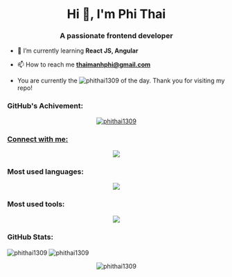 <h1 align="center">Hi 👋, I'm Phi Thai</h1>
<h3 align="center">A passionate frontend developer</h3>

- 🌱 I’m currently learning **React JS, Angular**

- 📫 How to reach me **thaimanhphi@gmail.com**

- You are currently the <img src="https://komarev.com/ghpvc/?username=phithai1309&label=Profile%20views&color=0e75b6&style=flat" alt="phithai1309" /> of the day. Thank you for visiting my repo!

<h3 align="left">GitHub's Achivement:</h3>
<p align="center"> 
  <a href="https://github.com/ryo-ma/github-profile-trophy"><img src="https://github-profile-trophy.vercel.app/?username=phithai1309&rank=SECRET,SSS,SS,S,AAA,AA,A,B&margin-w=15&margin-h=15" alt="phithai1309" />
</p>

<h3 align="left">Connect with me:</h3>
<p align="center">
  <a href="https://linkedin.com/in/phi-thai" target="blank">
    <img src="https://skillicons.dev/icons?i=linkedin&theme=light" />
    </a>
</p>

<h3 align="left">Most used languages: </h3>
<p align="center">
  <a href="https://skillicons.dev">
    <img src="https://skillicons.dev/icons?i=java,swift,html,css,js,firebase,spring,sqlite&theme=light" />
  </a>
</p>

<h3 align="left">Most used tools: </h3>
<p align="center">
  <a href="https://skillicons.dev">
    <img src="https://skillicons.dev/icons?i=git,figma,idea,vscode,androidstudio,xd&theme=light" />
  </a>
</p>

<h3 align="left">GitHub Stats: </h3>
<p>
  <img align="center" src="https://github-readme-stats.vercel.app/api/top-langs?username=phithai1309&show_icons=true&locale=en&layout=compact" alt="phithai1309" />
  <img align="center" src="https://github-readme-stats.vercel.app/api?username=phithai1309&show_icons=true&locale=en" alt="phithai1309"
</p>
<p align="center"><img src="https://github-readme-streak-stats.herokuapp.com/?user=phithai1309&" alt="phithai1309" /></p>
